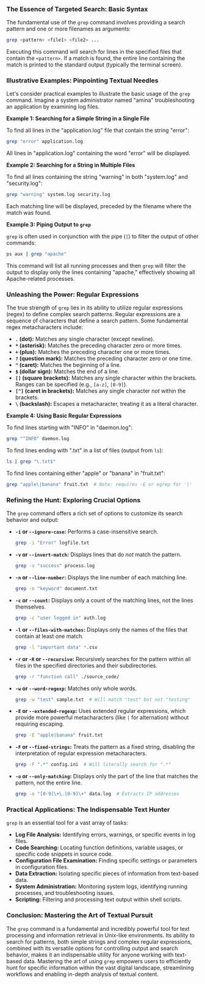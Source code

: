 ### The Essence of Targeted Search: Basic Syntax

The fundamental use of the `grep` command involves providing a search pattern and one or more filenames as arguments:

```bash
grep <pattern> <file1> <file2> ...
```

Executing this command will search for lines in the specified files that contain the `<pattern>`. If a match is found, the entire line containing the match is printed to the standard output (typically the terminal screen).

### Illustrative Examples: Pinpointing Textual Needles

Let's consider practical examples to illustrate the basic usage of the `grep` command. Imagine a system administrator named "amina" troubleshooting an application by examining log files.

**Example 1: Searching for a Simple String in a Single File**

To find all lines in the "application.log" file that contain the string "error":

```bash
grep "error" application.log
```

All lines in "application.log" containing the word "error" will be displayed.

**Example 2: Searching for a String in Multiple Files**

To find all lines containing the string "warning" in both "system.log" and "security.log":

```bash
grep "warning" system.log security.log
```

Each matching line will be displayed, preceded by the filename where the match was found.

**Example 3: Piping Output to `grep`**

`grep` is often used in conjunction with the pipe (`|`) to filter the output of other commands:

```bash
ps aux | grep "apache"
```

This command will list all running processes and then `grep` will filter the output to display only the lines containing "apache," effectively showing all Apache-related processes.

### Unleashing the Power: Regular Expressions

The true strength of `grep` lies in its ability to utilize regular expressions (regex) to define complex search patterns. Regular expressions are a sequence of characters that define a search pattern. Some fundamental regex metacharacters include:

- **`.` (dot):** Matches any single character (except newline).
- **`*` (asterisk):** Matches the preceding character zero or more times.
- **`+` (plus):** Matches the preceding character one or more times.
- **`?` (question mark):** Matches the preceding character zero or one time.
- **`^` (caret):** Matches the beginning of a line.
- **`$` (dollar sign):** Matches the end of a line.
- **`[]` (square brackets):** Matches any single character within the brackets. Ranges can be specified (e.g., `[a-z]`, `[0-9]`).
- **`[^]` (caret in brackets):** Matches any single character _not_ within the brackets.
- **`\` (backslash):** Escapes a metacharacter, treating it as a literal character.

**Example 4: Using Basic Regular Expressions**

To find lines starting with "INFO" in "daemon.log":

```bash
grep "^INFO" daemon.log
```

To find lines ending with ".txt" in a list of files (output from `ls`):

```bash
ls | grep "\.txt$"
```

To find lines containing either "apple" or "banana" in "fruit.txt":

```bash
grep "apple\|banana" fruit.txt  # Note: requires -E or egrep for '|'
```

### Refining the Hunt: Exploring Crucial Options

The `grep` command offers a rich set of options to customize its search behavior and output:

- **`-i` or `--ignore-case`:** Performs a case-insensitive search.

  ```bash
  grep -i "Error" logfile.txt
  ```

- **`-v` or `--invert-match`:** Displays lines that do _not_ match the pattern.

  ```bash
  grep -v "success" process.log
  ```

- **`-n` or `--line-number`:** Displays the line number of each matching line.

  ```bash
  grep -n "keyword" document.txt
  ```

- **`-c` or `--count`:** Displays only a count of the matching lines, not the lines themselves.

  ```bash
  grep -c "user logged in" auth.log
  ```

- **`-l` or `--files-with-matches`:** Displays only the names of the files that contain at least one match.

  ```bash
  grep -l "important data" *.csv
  ```

- **`-r` or `-R` or `--recursive`:** Recursively searches for the pattern within all files in the specified directories and their subdirectories.

  ```bash
  grep -r "function call" ./source_code/
  ```

- **`-w` or `--word-regexp`:** Matches only whole words.

  ```bash
  grep -w "test" sample.txt  # Will match "test" but not "testing"
  ```

- **`-E` or `--extended-regexp`:** Uses extended regular expressions, which provide more powerful metacharacters (like `|` for alternation) without requiring escaping.

  ```bash
  grep -E "apple|banana" fruit.txt
  ```

- **`-F` or `--fixed-strings`:** Treats the pattern as a fixed string, disabling the interpretation of regular expression metacharacters.

  ```bash
  grep -F ".*" config.ini  # Will literally search for ".*"
  ```

- **`-o` or `--only-matching`:** Displays only the part of the line that matches the pattern, not the entire line.

  ```bash
  grep -o "[0-9]\+\.[0-9]\+" data.log  # Extracts IP addresses
  ```

### Practical Applications: The Indispensable Text Hunter

`grep` is an essential tool for a vast array of tasks:

- **Log File Analysis:** Identifying errors, warnings, or specific events in log files.
- **Code Searching:** Locating function definitions, variable usages, or specific code snippets in source code.
- **Configuration File Examination:** Finding specific settings or parameters in configuration files.
- **Data Extraction:** Isolating specific pieces of information from text-based data.
- **System Administration:** Monitoring system logs, identifying running processes, and troubleshooting issues.
- **Scripting:** Filtering and processing text output within shell scripts.

### Conclusion: Mastering the Art of Textual Pursuit

The `grep` command is a fundamental and incredibly powerful tool for text processing and information retrieval in Unix-like environments. Its ability to search for patterns, both simple strings and complex regular expressions, combined with its versatile options for controlling output and search behavior, makes it an indispensable utility for anyone working with text-based data. Mastering the art of using `grep` empowers users to efficiently hunt for specific information within the vast digital landscape, streamlining workflows and enabling in-depth analysis of textual content.
